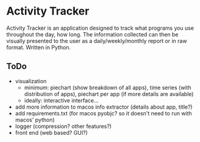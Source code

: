 # Activity Tracker

Activity Tracker is an application designed to track what programs you use throughout the day, how long. 
The information collected can then be visually presented to the user as a daily/weekly/monthly report or in raw format.
Written in Python.

## ToDo

- visualization
  - minimum: piechart (show breakdown of all apps), time series (with distribution of apps), piechart per app (if more details are available)
  - ideally: interactive interface...
- add more information to macos info extractor (details about app, title?)
- add requirements.txt (for macos pyobjc? so it doesn't need to run with macos' python)
- logger (compression? other features?)
- front end (web based? GUI?)
